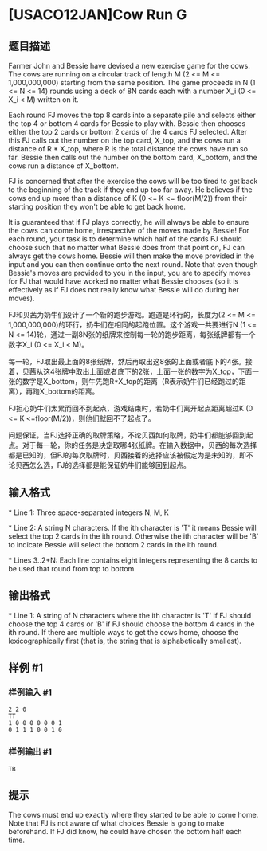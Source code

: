 # [USACO12JAN]Cow Run G

## 题目描述

Farmer John and Bessie have devised a new exercise game for the cows.  The cows are running on a circular track of length M (2 <= M <= 1,000,000,000) starting from the same position.  The game proceeds in N (1 <= N <= 14) rounds using a deck of 8N cards each with a number X\_i (0 <= X\_i < M) written on it.

Each round FJ moves the top 8 cards into a separate pile and selects either the top 4 or bottom 4 cards for Bessie to play with.  Bessie then chooses either the top 2 cards or bottom 2 cards of the 4 cards FJ selected.  After this FJ calls out the number on the top card, X\_top, and the cows run a distance of R \* X\_top, where R is the total distance the cows have run so far.  Bessie then calls out the number on the bottom card, X\_bottom, and the cows run a distance of X\_bottom.

FJ is concerned that after the exercise the cows will be too tired to get back to the beginning of the track if they end up too far away.  He believes if the cows end up more than a distance of K (0 <= K <= floor(M/2)) from their starting position they won't be able to get back home.

It is guaranteed that if FJ plays correctly, he will always be able to ensure the cows can come home, irrespective of the moves made by Bessie! For each round, your task is to determine which half of the cards FJ should choose such that no matter what Bessie does from that point on, FJ can always get the cows home.  Bessie will then make the move provided in the input and you can then continue onto the next round.  Note that even though Bessie's moves are provided to you in the input, you are to specify moves for FJ that would have worked no matter what Bessie chooses (so it is effectively as if FJ does not really know what Bessie will do during her moves).

FJ和贝茜为奶牛们设计了一个新的跑步游戏。跑道是环行的，长度为(2 <= M <= 1,000,000,000)的环行，奶牛们在相同的起跑位置。这个游戏一共要进行N (1 <= N <= 14)轮，通过一副8N张的纸牌来控制每一轮的跑步距离，每张纸牌都有一个数字X\_i (0 <= X\_i < M)。


每一轮，FJ取出最上面的8张纸牌，然后再取出这8张的上面或者底下的4张。接着，贝茜从这4张牌中取出上面或者底下的2张，上面一张的数字为X\_top，下面一张的数字是X\_bottom，则牛先跑R\*X\_top的距离（R表示奶牛们已经跑过的距离），再跑X\_bottom的距离。


FJ担心奶牛们太累而回不到起点，游戏结束时，若奶牛们离开起点距离超过K (0 <= K <=floor(M/2))，则他们就回不了起点了。


问题保证，当FJ选择正确的取牌策略，不论贝西如何取牌，奶牛们都能够回到起点。对于每一轮，你的任务是决定取哪4张纸牌。在输入数据中，贝西的每次选择都是已知的，但FJ的每次取牌时，贝西接着的选择应该被假定为是未知的，即不论贝西怎么选，FJ的选择都是能保证奶牛们能够回到起点。


## 输入格式

\* Line 1: Three space-separated integers N, M, K

\* Line 2: A string N characters.  If the ith character is 'T' it means Bessie will select the top 2 cards in the ith round.  Otherwise the ith character will be 'B' to indicate Bessie will select the bottom 2 cards in the ith round.

\* Lines 3..2+N: Each line contains eight integers representing the 8 cards to be used that round from top to bottom.


## 输出格式

\* Line 1: A string of N characters where the ith character is 'T' if FJ should choose the top 4 cards or 'B' if FJ should choose the bottom 4 cards in the ith round.  If there are multiple ways to get the cows home, choose the lexicographically first (that is, the string that is alphabetically smallest).


## 样例 #1

### 样例输入 #1
```
2 2 0 
TT 
1 0 0 0 0 0 0 1 
0 1 1 1 0 0 1 0
```

### 样例输出 #1

```
TB
```

## 提示

The cows must end up exactly where they started to be able to come home. Note that FJ is not aware of what choices Bessie is going to make beforehand.  If FJ did know, he could have chosen the bottom half each time.

